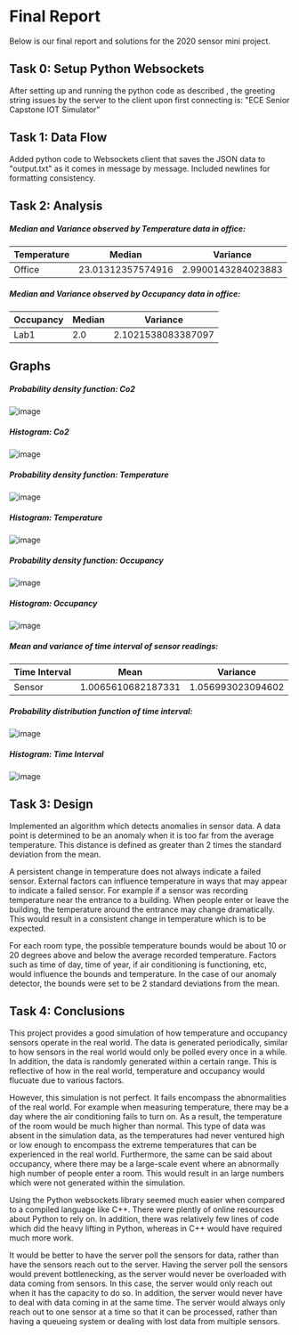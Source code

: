 # Final Report

Below is our final report and solutions for the 2020 sensor mini project.


## Task 0: Setup Python Websockets

After setting up and running the python code as described , the greeting string issues by the server to the client upon first connecting is: 
"ECE Senior Capstone IOT Simulator"

## Task 1: Data Flow

Added python code to Websockets client that saves the JSON data to "output.txt" as it comes in message by message. Included newlines for formatting consistency.

## Task 2: Analysis

##### Median and Variance observed by Temperature data in office:

Temperature | Median | Variance
------------|--------|----------
Office | 23.01312357574916 | 2.9900143284023883

##### Median and Variance observed by Occupancy data in office:

Occupancy | Median | Variance
----------|--------|----------
Lab1 | 2.0 | 2.1021538083387097

## Graphs

##### Probability density function: Co2

![image](/Co2PDF.png)

##### Histogram: Co2

![image](/Co2Hist.png)

##### Probability density function: Temperature

![image](/TemperaturePDF.png)

##### Histogram: Temperature

![image](/TempHist.png)

##### Probability density function: Occupancy

![image](/OccupancyPDF.png)

##### Histogram: Occupancy

![image](/OccupancyHist.png)

##### Mean and variance of time interval of sensor readings:

Time Interval | Mean | Variance
----------|--------|----------
Sensor | 1.0065610682187331 | 1.056993023094602

##### Probability distribution function of time interval:

![image](/TimeIntervalPDF.png)

##### Histogram: Time Interval

![image](/TimeIntervalHist.png)

## Task 3: Design
Implemented an algorithm which detects anomalies in sensor data. A data point is determined to be an anomaly when it is too far from the average temperature. This distance is defined as greater than 2 times the standard deviation from the mean.

A persistent change in temperature does not always indicate a failed sensor. External factors can influence temperature in ways that may appear to indicate a failed sensor. For example if a sensor was recording temperature near the entrance to a building. When people enter or leave the building, the temperature around the entrance may change dramatically. This would result in a consistent change in temperature which is to be expected.

For each room type, the possible temperature bounds would be about 10 or 20 degrees above and below the average recorded temperature. Factors such as time of day, time of year, if air conditioning is functioning, etc, would influence the bounds and temperature. In the case of our anomaly detector, the bounds were set to be 2 standard deviations from the mean.

## Task 4: Conclusions

This project provides a good simulation of how temperature and occupancy sensors operate in the real world. The data is generated periodically, similar to how sensors in the real world would only be polled every once in a while. In addition, the data is randomly generated within a certain range. This is reflective of how in the real world, temperature and occupancy would flucuate due to various factors. 

However, this simulation is not perfect. It fails encompass the abnormalities of the real world. For example when measuring temperature, there may be a day where the air conditioning fails to turn on. As a result, the temperature of the room would be much higher than normal. This type of data was absent in the simulation data, as the temperatures had never ventured high or low enough to encompass the extreme temperatures that can be experienced in the real world. Furthermore, the same can be said about occupancy, where there may be a large-scale event where an abnormally high number of people enter a room. This would result in an large numbers which were not generated within the simulation.

Using the Python websockets library seemed much easier when compared to a compiled language like C++. There were plently of online resources about Python to rely on. In addition, there was relatively few lines of code which did the heavy lifting in Python, whereas in C++ would have required much more work.

It would be better to have the server poll the sensors for data, rather than have the sensors reach out to the server. Having the server poll the sensors would prevent bottlenecking, as the server would never be overloaded with data coming from sensors. In this case, the server would only reach out when it has the capacity to do so. In addition, the server would never have to deal with data coming in at the same time. The server would always only reach out to one sensor at a time so that it can be processed, rather than having a queueing system or dealing with lost data from multiple sensors.
